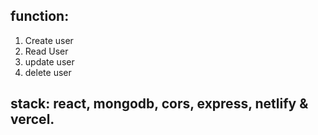 

## function:

1. Create user
2. Read User
3. update user
4. delete user

## stack: react, mongodb, cors, express, netlify & vercel.


